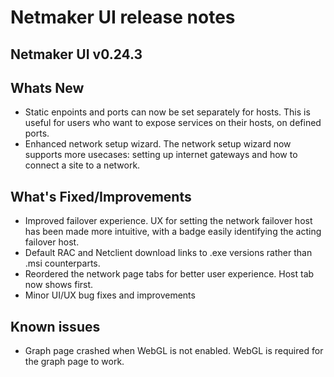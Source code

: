 # Netmaker UI release notes

## Netmaker UI v0.24.3

## Whats New

- Static enpoints and ports can now be set separately for hosts. This is useful for users who want to expose services on their hosts, on defined ports.
- Enhanced network setup wizard. The network setup wizard now supports more usecases: setting up internet gateways and how to connect a site to a network.

## What's Fixed/Improvements

- Improved failover experience. UX for setting the network failover host has been made more intuitive, with a badge easily identifying the acting failover host.
- Default RAC and Netclient download links to .exe versions rather than .msi counterparts.
- Reordered the network page tabs for better user experience. Host tab now shows first.
- Minor UI/UX bug fixes and improvements

## Known issues

- Graph page crashed when WebGL is not enabled. WebGL is required for the graph page to work.
